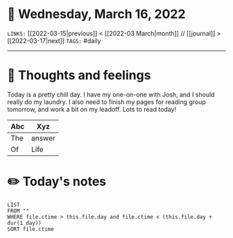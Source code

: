 # 📅 Wednesday, March 16, 2022
`LINKS:` [[2022-03-15|previous]] < [[2022-03 March|month]] // [[journal]] > [[2022-03-17|next]] 
`TAGS:` #daily

---
# 💭 Thoughts and feelings
Today is a pretty chill day. I have my one-on-one with Josh, and I should really do my laundry. I also need to finish my pages for reading group tomorrow, and work a bit on my leadoff. Lots to read today!

| Abc | Xyz    |
| --- | ------ |
| The | answer | 
| Of  | Life   |
# ✏️ Today's notes
```dataview
LIST 
FROM ""
WHERE file.ctime > this.file.day and file.ctime < (this.file.day + dur(1 day))
SORT file.ctime
```
